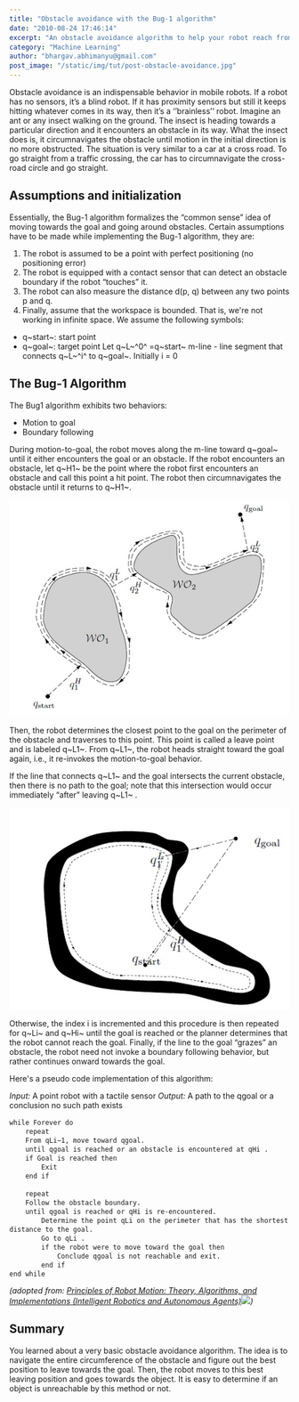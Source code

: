 ```yaml
---
title: "Obstacle avoidance with the Bug-1 algorithm"
date: "2010-08-24 17:46:14"
excerpt: "An obstacle avoidance algorithm to help your robot reach from one end of the room to another."
category: "Machine Learning"
author: "bhargav.abhimanyu@gmail.com"
post_image: "/static/img/tut/post-obstacle-avoidance.jpg"
---
```

Obstacle avoidance is an indispensable behavior in mobile robots. If a robot has no sensors, it’s a blind robot. If it has proximity sensors but still it keeps hitting whatever comes in its way, then it’s a ‘’brainless’’ robot. Imagine an ant or any insect walking on the ground. The insect is heading towards a particular direction and it encounters an obstacle in its way. What the insect does is, it circumnavigates the obstacle until motion in the initial direction is no more obstructed. The situation is very similar to a car at a cross road. To go straight from a traffic crossing, the car has to circumnavigate the cross-road circle and go straight. 

## Assumptions and initialization

Essentially, the Bug-1 algorithm formalizes the “common sense” idea of moving towards the goal and going around obstacles. Certain assumptions have to be made while implementing the Bug-1 algorithm, they are: 

  1. The robot is assumed to be a point with perfect positioning (no positioning error)
  2. The robot is equipped with a contact sensor that can detect an obstacle boundary if the robot “touches” it.
  3. The robot can also measure the distance d(p, q) between any two points p and q.
  4. Finally, assume that the workspace is bounded. That is, we're not working in infinite space.
We assume the following symbols: 
  * q~start~: start point
  * q~goal~: target point
Let q~L~^0^ =q~start~ m-line - line segment that connects q~L~^i^ to q~goal~. Initially i = 0 

## The Bug-1 Algorithm

The Bug1 algorithm exhibits two behaviors: 

  * Motion to goal
  * Boundary following

During motion-to-goal, the robot moves along the m-line toward q~goal~ until it either encounters the goal or an obstacle. If the robot encounters an obstacle, let q~H1~ be the point where the robot first encounters an obstacle and call this point a hit point. The robot then circumnavigates the obstacle until it returns to q~H1~.

![The obstacle avoidance algorithm in action](/static/img/tut/obstacle-avoid-possible-path.jpg)

Then, the robot determines the closest point to the goal on the perimeter of the obstacle and traverses to this point. This point is called a leave point and is labeled q~L1~. From q~L1~, the robot heads straight toward the goal again, i.e., it re-invokes the motion-to-goal behavior.

If the line that connects q~L1~ and the goal intersects the current obstacle, then there is no path to the goal; note that this intersection would occur immediately “after” leaving q~L1~ . 

![Obstacles make a goal impossible to reach!](/static/img/tut/obstacle-avoid-impossible-target.jpg)

Otherwise, the index i is incremented and this procedure is then repeated for q~Li~ and q~Hi~ until the goal is reached or the planner determines that the robot cannot reach the goal. Finally, if the line to the goal “grazes” an obstacle, the robot need not invoke a boundary following behavior, but rather continues onward towards the goal. 

Here's a pseudo code implementation of this algorithm:

_Input:_ A point robot with a tactile sensor 
_Output:_ A path to the qgoal or a conclusion no such path exists 
    
    
    while Forever do
        repeat
        From qLi−1, move toward qgoal.
        until qgoal is reached or an obstacle is encountered at qHi .
        if Goal is reached then
            Exit
        end if

        repeat
        Follow the obstacle boundary.
        until qgoal is reached or qHi is re-encountered.
            Determine the point qLi on the perimeter that has the shortest distance to the goal.
            Go to qLi .
            if the robot were to move toward the goal then
                Conclude qgoal is not reachable and exit.
            end if
    end while

_(adopted from: [Principles of Robot Motion: Theory, Algorithms, and Implementations (Intelligent Robotics and Autonomous Agents)](http://www.amazon.com/gp/product/0262033275?ie=UTF8&tag=aish04-20&linkCode=as2&camp=1789&creative=390957&creativeASIN=0262033275)![](http://www.assoc-amazon.com/e/ir?t=aish04-20&l=as2&o=1&a=0262033275))_

## Summary

You learned about a very basic obstacle avoidance algorithm. The idea is to navigate the entire circumference of the obstacle and figure out the best position to leave towards the goal. Then, the robot moves to this best leaving position and goes towards the object. It is easy to determine if an object is unreachable by this method or not. 
